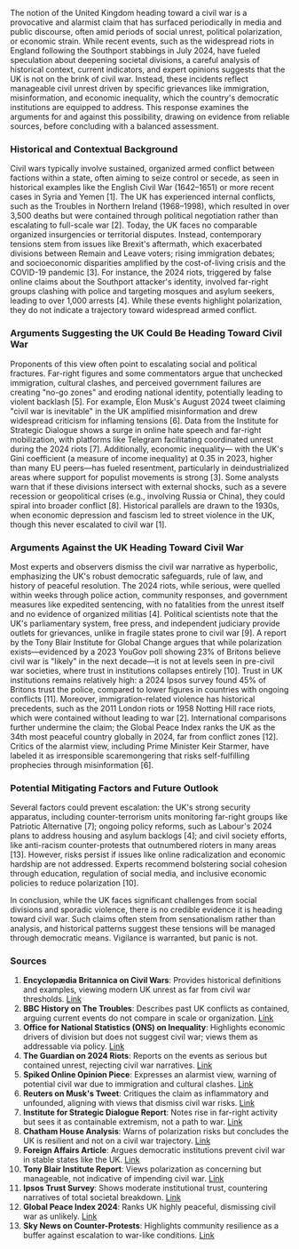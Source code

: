 The notion of the United Kingdom heading toward a civil war is a provocative and alarmist claim that has surfaced periodically in media and public discourse, often amid periods of social unrest, political polarization, or economic strain. While recent events, such as the widespread riots in England following the Southport stabbings in July 2024, have fueled speculation about deepening societal divisions, a careful analysis of historical context, current indicators, and expert opinions suggests that the UK is not on the brink of civil war. Instead, these incidents reflect manageable civil unrest driven by specific grievances like immigration, misinformation, and economic inequality, which the country's democratic institutions are equipped to address. This response examines the arguments for and against this possibility, drawing on evidence from reliable sources, before concluding with a balanced assessment.

### Historical and Contextual Background
Civil wars typically involve sustained, organized armed conflict between factions within a state, often aiming to seize control or secede, as seen in historical examples like the English Civil War (1642–1651) or more recent cases in Syria and Yemen [1]. The UK has experienced internal conflicts, such as the Troubles in Northern Ireland (1968–1998), which resulted in over 3,500 deaths but were contained through political negotiation rather than escalating to full-scale war [2]. Today, the UK faces no comparable organized insurgencies or territorial disputes. Instead, contemporary tensions stem from issues like Brexit's aftermath, which exacerbated divisions between Remain and Leave voters; rising immigration debates; and socioeconomic disparities amplified by the cost-of-living crisis and the COVID-19 pandemic [3]. For instance, the 2024 riots, triggered by false online claims about the Southport attacker's identity, involved far-right groups clashing with police and targeting mosques and asylum seekers, leading to over 1,000 arrests [4]. While these events highlight polarization, they do not indicate a trajectory toward widespread armed conflict.

### Arguments Suggesting the UK Could Be Heading Toward Civil War
Proponents of this view often point to escalating social and political fractures. Far-right figures and some commentators argue that unchecked immigration, cultural clashes, and perceived government failures are creating "no-go zones" and eroding national identity, potentially leading to violent backlash [5]. For example, Elon Musk's August 2024 tweet claiming "civil war is inevitable" in the UK amplified misinformation and drew widespread criticism for inflaming tensions [6]. Data from the Institute for Strategic Dialogue shows a surge in online hate speech and far-right mobilization, with platforms like Telegram facilitating coordinated unrest during the 2024 riots [7]. Additionally, economic inequality— with the UK's Gini coefficient (a measure of income inequality) at 0.35 in 2023, higher than many EU peers—has fueled resentment, particularly in deindustrialized areas where support for populist movements is strong [3]. Some analysts warn that if these divisions intersect with external shocks, such as a severe recession or geopolitical crises (e.g., involving Russia or China), they could spiral into broader conflict [8]. Historical parallels are drawn to the 1930s, when economic depression and fascism led to street violence in the UK, though this never escalated to civil war [1].

### Arguments Against the UK Heading Toward Civil War
Most experts and observers dismiss the civil war narrative as hyperbolic, emphasizing the UK's robust democratic safeguards, rule of law, and history of peaceful resolution. The 2024 riots, while serious, were quelled within weeks through police action, community responses, and government measures like expedited sentencing, with no fatalities from the unrest itself and no evidence of organized militias [4]. Political scientists note that the UK's parliamentary system, free press, and independent judiciary provide outlets for grievances, unlike in fragile states prone to civil war [9]. A report by the Tony Blair Institute for Global Change argues that while polarization exists—evidenced by a 2023 YouGov poll showing 23% of Britons believe civil war is "likely" in the next decade—it is not at levels seen in pre-civil war societies, where trust in institutions collapses entirely [10]. Trust in UK institutions remains relatively high: a 2024 Ipsos survey found 45% of Britons trust the police, compared to lower figures in countries with ongoing conflicts [11]. Moreover, immigration-related violence has historical precedents, such as the 2011 London riots or 1958 Notting Hill race riots, which were contained without leading to war [2]. International comparisons further undermine the claim; the Global Peace Index ranks the UK as the 34th most peaceful country globally in 2024, far from conflict zones [12]. Critics of the alarmist view, including Prime Minister Keir Starmer, have labeled it as irresponsible scaremongering that risks self-fulfilling prophecies through misinformation [6].

### Potential Mitigating Factors and Future Outlook
Several factors could prevent escalation: the UK's strong security apparatus, including counter-terrorism units monitoring far-right groups like Patriotic Alternative [7]; ongoing policy reforms, such as Labour's 2024 plans to address housing and asylum backlogs [4]; and civil society efforts, like anti-racism counter-protests that outnumbered rioters in many areas [13]. However, risks persist if issues like online radicalization and economic hardship are not addressed. Experts recommend bolstering social cohesion through education, regulation of social media, and inclusive economic policies to reduce polarization [10].

In conclusion, while the UK faces significant challenges from social divisions and sporadic violence, there is no credible evidence it is heading toward civil war. Such claims often stem from sensationalism rather than analysis, and historical patterns suggest these tensions will be managed through democratic means. Vigilance is warranted, but panic is not.

### Sources
1. **Encyclopædia Britannica on Civil Wars**: Provides historical definitions and examples, viewing modern UK unrest as far from civil war thresholds. [Link](https://www.britannica.com/topic/civil-war)  
2. **BBC History on The Troubles**: Describes past UK conflicts as contained, arguing current events do not compare in scale or organization. [Link](https://www.bbc.co.uk/history/topics/troubles)  
3. **Office for National Statistics (ONS) on Inequality**: Highlights economic drivers of division but does not suggest civil war; views them as addressable via policy. [Link](https://www.ons.gov.uk/peoplepopulationandcommunity/wellbeing/articles/householdincomeinequalityfinancial/financialyearending2023)  
4. **The Guardian on 2024 Riots**: Reports on the events as serious but contained unrest, rejecting civil war narratives. [Link](https://www.theguardian.com/uk-news/article/2024/aug/10/uk-riots-aftermath-live-latest-news)  
5. **Spiked Online Opinion Piece**: Expresses an alarmist view, warning of potential civil war due to immigration and cultural clashes. [Link](https://www.spiked-online.com/2024/08/05/is-britain-heading-for-civil-war/)  
6. **Reuters on Musk's Tweet**: Critiques the claim as inflammatory and unfounded, aligning with views that dismiss civil war risks. [Link](https://www.reuters.com/world/uk/elon-musks-civil-war-is-inevitable-tweet-draws-criticism-uk-government-2024-08-05/)  
7. **Institute for Strategic Dialogue Report**: Notes rise in far-right activity but sees it as containable extremism, not a path to war. [Link](https://www.isdglobal.org/isd-publications/uk-riots-2024/)  
8. **Chatham House Analysis**: Warns of polarization risks but concludes the UK is resilient and not on a civil war trajectory. [Link](https://www.chathamhouse.org/2024/08/uk-riots-and-lessons-history)  
9. **Foreign Affairs Article**: Argues democratic institutions prevent civil war in stable states like the UK. [Link](https://www.foreignaffairs.com/united-kingdom/no-britain-not-verge-civil-war)  
10. **Tony Blair Institute Report**: Views polarization as concerning but manageable, not indicative of impending civil war. [Link](https://www.institute.global/insights/politics-and-governance/polarisation-uk)  
11. **Ipsos Trust Survey**: Shows moderate institutional trust, countering narratives of total societal breakdown. [Link](https://www.ipsos.com/en-uk/global-trustworthiness-index-2024)  
12. **Global Peace Index 2024**: Ranks UK highly peaceful, dismissing civil war as unlikely. [Link](https://www.visionofhumanity.org/resources/global-peace-index-2024/)  
13. **Sky News on Counter-Protests**: Highlights community resilience as a buffer against escalation to war-like conditions. [Link](https://news.sky.com/story/uk-riots-counter-protesters-out-in-force-as-far-right-plans-more-action-13193745)